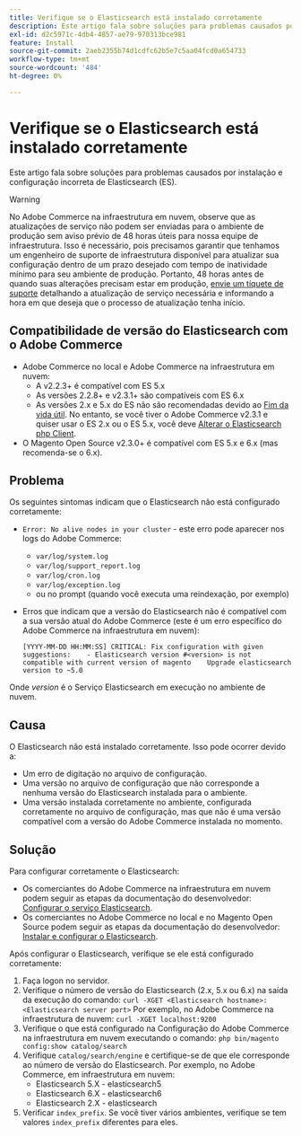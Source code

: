 ```yaml
---
title: Verifique se o Elasticsearch está instalado corretamente
description: Este artigo fala sobre soluções para problemas causados por instalação e configuração incorreta de Elasticsearch (ES).
exl-id: d2c5971c-4db4-4857-ae79-970313bce981
feature: Install
source-git-commit: 2aeb2355b74d1cdfc62b5e7c5aa04fcd0a654733
workflow-type: tm+mt
source-wordcount: '484'
ht-degree: 0%

---
```


# Verifique se o Elasticsearch está instalado corretamente

Este artigo fala sobre soluções para problemas causados por instalação e configuração incorreta de Elasticsearch (ES).

>[!WARNING]
>
>No Adobe Commerce na infraestrutura em nuvem, observe que as atualizações de serviço não podem ser enviadas para o ambiente de produção sem aviso prévio de 48 horas úteis para nossa equipe de infraestrutura. Isso é necessário, pois precisamos garantir que tenhamos um engenheiro de suporte de infraestrutura disponível para atualizar sua configuração dentro de um prazo desejado com tempo de inatividade mínimo para seu ambiente de produção. Portanto, 48 horas antes de quando suas alterações precisam estar em produção, [envie um tíquete de suporte](/help/help-center-guide/help-center/magento-help-center-user-guide.md#submit-ticket) detalhando a atualização de serviço necessária e informando a hora em que deseja que o processo de atualização tenha início.

## Compatibilidade de versão do Elasticsearch com o Adobe Commerce

* Adobe Commerce no local e Adobe Commerce na infraestrutura em nuvem:
   * A v2.2.3+ é compatível com ES 5.x
   * As versões 2.2.8+ e v2.3.1+ são compatíveis com ES 6.x
   * As versões 2.x e 5.x do ES não são recomendadas devido ao [Fim da vida útil](https://www.elastic.co/support/eol). No entanto, se você tiver o Adobe Commerce v2.3.1 e quiser usar o ES 2.x ou o ES 5.x, você deve [Alterar o Elasticsearch php Client](https://experienceleague.adobe.com/pt-br/docs/commerce-operations/configuration-guide/search/overview-search).
* O Magento Open Source v2.3.0+ é compatível com ES 5.x e 6.x (mas recomenda-se o 6.x).

## Problema

Os seguintes sintomas indicam que o Elasticsearch não está configurado corretamente:

* `Error: No alive nodes in your cluster` - este erro pode aparecer nos logs do Adobe Commerce:
   * `var/log/system.log`
   * `var/log/support_report.log`
   * `var/log/cron.log`
   * `var/log/exception.log`
   * ou no prompt (quando você executa uma reindexação, por exemplo)
* Erros que indicam que a versão do Elasticsearch não é compatível com a sua versão atual do Adobe Commerce (este é um erro específico do Adobe Commerce na infraestrutura em nuvem):

  ```
  [YYYY-MM-DD HH:MM:SS] CRITICAL: Fix configuration with given suggestions:    - Elasticsearch version #<version> is not compatible with current version of magento    Upgrade elasticsearch version to ~5.0
  ```

Onde *version* é o Serviço Elasticsearch em execução no ambiente de nuvem.

## Causa

O Elasticsearch não está instalado corretamente. Isso pode ocorrer devido a:

* Um erro de digitação no arquivo de configuração.
* Uma versão no arquivo de configuração que não corresponde a nenhuma versão do Elasticsearch instalada para o ambiente.
* Uma versão instalada corretamente no ambiente, configurada corretamente no arquivo de configuração, mas que não é uma versão compatível com a versão do Adobe Commerce instalada no momento.

## Solução

Para configurar corretamente o Elasticsearch:

* Os comerciantes do Adobe Commerce na infraestrutura em nuvem podem seguir as etapas da documentação do desenvolvedor: [Configurar o serviço Elasticsearch](https://experienceleague.adobe.com/pt-br/docs/commerce-cloud-service/user-guide/configure/service/elasticsearch).
* Os comerciantes no Adobe Commerce no local e no Magento Open Source podem seguir as etapas da documentação do desenvolvedor: [Instalar e configurar o Elasticsearch](https://experienceleague.adobe.com/pt-br/docs/commerce-operations/configuration-guide/search/overview-search).

Após configurar o Elasticsearch, verifique se ele está configurado corretamente:

1. Faça logon no servidor.
1. Verifique o número de versão do Elasticsearch (2.x, 5.x ou 6.x) na saída da execução do comando: `curl -XGET <Elasticsearch hostname>:<Elasticsearch server port>` Por exemplo, no Adobe Commerce na infraestrutura de nuvem: `curl -XGET localhost:9200`
1. Verifique o que está configurado na Configuração do Adobe Commerce na infraestrutura em nuvem executando o comando: `php bin/magento config:show catalog/search`
1. Verifique `catalog/search/engine` e certifique-se de que ele corresponde ao número de versão do Elasticsearch. Por exemplo, no Adobe Commerce, em infraestrutura em nuvem:
   * Elasticsearch 5.X - elasticsearch5
   * Elasticsearch 6.X - elasticsearch6
   * Elasticsearch 2.X - elasticsearch
1. Verificar `index_prefix`. Se você tiver vários ambientes, verifique se tem valores `index_prefix` diferentes para eles.
